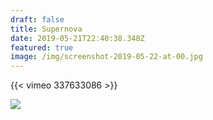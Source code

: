 ```yaml
---
draft: false
title: Supernova
date: 2019-05-21T22:40:38.348Z
featured: true
image: /img/screenshot-2019-05-22-at-00.jpg
---
```

{{< vimeo 337633086 >}}

![](/img/screenshot-2019-05-22-at-00.jpg)
